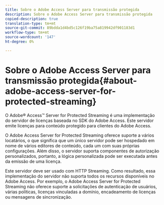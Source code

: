```yaml
---
title: Sobre o Adobe Access Server para transmissão protegida
description: Sobre o Adobe Access Server para transmissão protegida
copied-description: true
translation-type: tm+mt
source-git-commit: 89bdda1d4bd5c126f19ba75a819942df901183d1
workflow-type: tm+mt
source-wordcount: '147'
ht-degree: 0%

---
```



# Sobre o Adobe Access Server para transmissão protegida{#about-adobe-access-server-for-protected-streaming}

O Adobe® Access™ Server for Protected Streaming é uma implementação do servidor de licenças baseada no SDK do Adobe Access. Este servidor emite licenças para conteúdo protegido para clientes do Adobe Access.

O Adobe Access Server for Protected Streaming oferece suporte a vários locatários, o que significa que um único servidor pode ser hospedado em nome de vários editores de conteúdo, cada um com suas próprias configurações. Além disso, o servidor suporta componentes de autorização personalizados, portanto, a lógica personalizada pode ser executada antes da emissão de uma licença.

Este servidor deve ser usado com HTTP Streaming. Como resultado, essa implementação do servidor não suporta todos os recursos disponíveis no Adobe Access. Por exemplo, o Adobe Access Server for Protected Streaming não oferece suporte a solicitações de autenticação de usuários, várias políticas, licenças vinculadas a domínio, encadeamento de licenças ou mensagens de sincronização.
